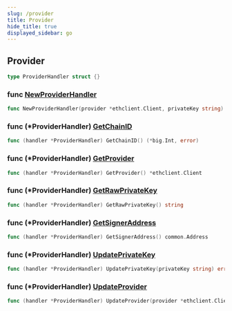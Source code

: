 ```yaml
---
slug: /provider
title: Provider
hide_title: true
displayed_sidebar: go
---
```


## Provider

```go
type ProviderHandler struct {}
```

### func [NewProviderHandler](https://github.com/thirdweb-dev/go-sdk/blob/main/thirdweb/provider_handler.go#L22)

```go
func NewProviderHandler(provider *ethclient.Client, privateKey string) (*ProviderHandler, error)
```

### func \(\*ProviderHandler\) [GetChainID](https://github.com/thirdweb-dev/go-sdk/blob/main/thirdweb/provider_handler.go#L60)

```go
func (handler *ProviderHandler) GetChainID() (*big.Int, error)
```

### func \(\*ProviderHandler\) [GetProvider](https://github.com/thirdweb-dev/go-sdk/blob/main/thirdweb/provider_handler.go#L48)

```go
func (handler *ProviderHandler) GetProvider() *ethclient.Client
```

### func \(\*ProviderHandler\) [GetRawPrivateKey](https://github.com/thirdweb-dev/go-sdk/blob/main/thirdweb/provider_handler.go#L56)

```go
func (handler *ProviderHandler) GetRawPrivateKey() string
```

### func \(\*ProviderHandler\) [GetSignerAddress](https://github.com/thirdweb-dev/go-sdk/blob/main/thirdweb/provider_handler.go#L52)

```go
func (handler *ProviderHandler) GetSignerAddress() common.Address
```

### func \(\*ProviderHandler\) [UpdatePrivateKey](https://github.com/thirdweb-dev/go-sdk/blob/main/thirdweb/provider_handler.go#L40)

```go
func (handler *ProviderHandler) UpdatePrivateKey(privateKey string) error
```

### func \(\*ProviderHandler\) [UpdateProvider](https://github.com/thirdweb-dev/go-sdk/blob/main/thirdweb/provider_handler.go#L36)

```go
func (handler *ProviderHandler) UpdateProvider(provider *ethclient.Client)
```
